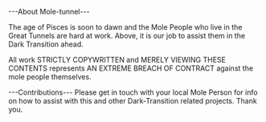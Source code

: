 ---About Mole-tunnel---

The age of Pisces is soon to dawn and the Mole People who live in
the Great Tunnels are hard at work. Above, it is our job to assist
them in the Dark Transition ahead.

All work STRICTLY COPYWRITTEN and MERELY VIEWING THESE CONTENTS represents
AN EXTREME BREACH OF CONTRACT against the mole people themselves.

---Contributions---
Please get in touch with your local Mole Person for info on how to
assist with this and other Dark-Transition related projects. Thank you.
